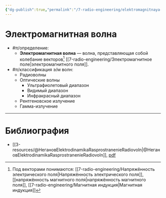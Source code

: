 ```yaml
---
{"dg-publish":true,"permalink":"/7-radio-engineering/elektromagnitnaya-volna/","title":"Электромагнитная волна","tags":["электродинамика"]}
---
```



# Электромагнитная волна

- #π/определение:
	- **Электромагнитная волна** — волна, представляющая собой колебание векторов[^1] [[7-radio-engineering/Электромагнитное поле\|электромагнитного поля]].
- #π/классификация э/м волн:
	- Радиоволны
	- Оптические волны
	    - Ультрафиолетовый диапазон
	    - Видимый диапазон
	    - Инфракрасный диапазон
	- Рентгеновское излучение
	- Гамма-излучение

---

# Библиография

- [[3-resources/@НегановElektrodinamikaRasprostranenieRadiovoln\|@НегановElektrodinamikaRasprostranenieRadiovoln]], [pdf](zotero://open-pdf/library/items/XN5K97GI?page=11&annotation=39PSWGRD)

[^1]: Под векторами понимаются: [[7-radio-engineering/Напряжённость электрического поля\|Напряжённость электрического поля]], [[напряжённость магнитного поля\|напряжённость магнитного поля]], [[7-radio-engineering/Магнитная индукция\|Магнитная индукция]]
